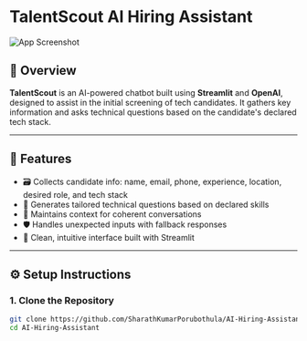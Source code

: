 # TalentScout AI Hiring Assistant

![App Screenshot](./assets/screenshot.png)

## 🧠 Overview

**TalentScout** is an AI-powered chatbot built using **Streamlit** and **OpenAI**, designed to assist in the initial screening of tech candidates. It gathers key information and asks technical questions based on the candidate's declared tech stack.

---

## 🚀 Features

- 🗃️ Collects candidate info: name, email, phone, experience, location, desired role, and tech stack
- 🤖 Generates tailored technical questions based on declared skills
- 🧠 Maintains context for coherent conversations
- 🛡️ Handles unexpected inputs with fallback responses
- 🎯 Clean, intuitive interface built with Streamlit

---

## ⚙️ Setup Instructions

### 1. Clone the Repository

```bash
git clone https://github.com/SharathKumarPorubothula/AI-Hiring-Assistant.git
cd AI-Hiring-Assistant
